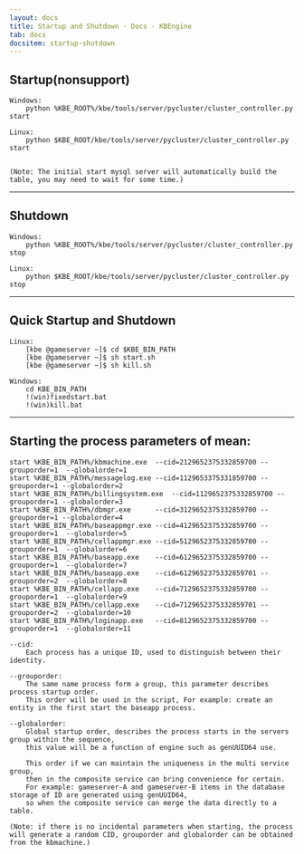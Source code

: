 ```yaml
---
layout: docs
title: Startup and Shutdown · Docs · KBEngine
tab: docs
docsitem: startup-shutdown
---
```


Startup(nonsupport)
-------------------

	Windows:
		python %KBE_ROOT%/kbe/tools/server/pycluster/cluster_controller.py start

	Linux:
		python $KBE_ROOT/kbe/tools/server/pycluster/cluster_controller.py start


	(Note: The initial start mysql server will automatically build the table, you may need to wait for some time.)


- - -


Shutdown
-------------------

	Windows:
		python %KBE_ROOT%/kbe/tools/server/pycluster/cluster_controller.py stop

	Linux:
		python $KBE_ROOT/kbe/tools/server/pycluster/cluster_controller.py stop


- - -


Quick Startup and Shutdown
-------------------

	Linux:
		[kbe @gameserver ~]$ cd $KBE_BIN_PATH
		[kbe @gameserver ~]$ sh start.sh
		[kbe @gameserver ~]$ sh kill.sh

	Windows:
		cd KBE_BIN_PATH
		!(win)fixedstart.bat
		!(win)kill.bat


- - -


Starting the process parameters of mean:
-------------------

	start %KBE_BIN_PATH%/kbmachine.exe	--cid=2129652375332859700 --grouporder=1  --globalorder=1
	start %KBE_BIN_PATH%/messagelog.exe	--cid=1129653375331859700 --grouporder=1 --globalorder=2
	start %KBE_BIN_PATH%/billingsystem.exe	--cid=1129652375332859700 --grouporder=1 --globalorder=3
	start %KBE_BIN_PATH%/dbmgr.exe		--cid=3129652375332859700 --grouporder=1 --globalorder=4
	start %KBE_BIN_PATH%/baseappmgr.exe	--cid=4129652375332859700 --grouporder=1  --globalorder=5
	start %KBE_BIN_PATH%/cellappmgr.exe	--cid=5129652375332859700 --grouporder=1  --globalorder=6
	start %KBE_BIN_PATH%/baseapp.exe	--cid=6129652375332859700 --grouporder=1  --globalorder=7
	start %KBE_BIN_PATH%/baseapp.exe	--cid=6129652375332859701 --grouporder=2  --globalorder=8
	start %KBE_BIN_PATH%/cellapp.exe	--cid=7129652375332859700 --grouporder=1  --globalorder=9
	start %KBE_BIN_PATH%/cellapp.exe	--cid=7129652375332859701 --grouporder=2  --globalorder=10
	start %KBE_BIN_PATH%/loginapp.exe	--cid=8129652375332859700 --grouporder=1  --globalorder=11

	--cid:
		Each process has a unique ID, used to distinguish between their identity.

	--grouporder:
		The same name process form a group, this parameter describes process startup order.
		This order will be used in the script, For example: create an entity in the first start the baseapp process.

	--globalorder:
		Global startup order, describes the process starts in the servers group within the sequence, 
		this value will be a function of engine such as genUUID64 use.

		This order if we can maintain the uniqueness in the multi service group, 
		then in the composite service can bring convenience for certain.
		For example: gameserver-A and gameserver-B items in the database storage of ID are generated using genUUID64, 
		so when the composite service can merge the data directly to a table.

	(Note: if there is no incidental parameters when starting, the process will generate a random CID, grouporder and globalorder can be obtained from the kbmachine.)
